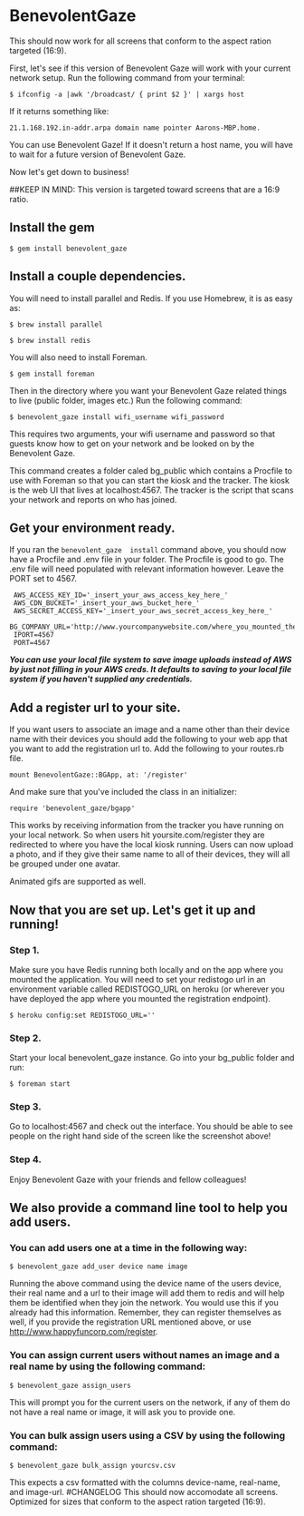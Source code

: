 # BenevolentGaze
This should now work for all screens that conform to the aspect ration targeted (16:9).

First, let's see if this version of Benevolent Gaze will work with your current network setup.  Run the following command from your terminal:

```$ ifconfig -a |awk '/broadcast/ { print $2 }' | xargs host```

If it returns something like:

```21.1.168.192.in-addr.arpa domain name pointer Aarons-MBP.home.```

You can use Benevolent Gaze! If it doesn't return a host name, you will have to wait for a future version of Benevolent Gaze.

Now let's get down to business!

##KEEP IN MIND: This version is targeted toward screens that are a 16:9 ratio.

## Install the gem

```$ gem install benevolent_gaze```

## Install a couple dependencies.

You will need to install parallel and Redis. If you use Homebrew, it is as easy as:

```$ brew install parallel```

```$ brew install redis```

You will also need to install Foreman.

```$ gem install foreman```

Then in the directory where you want your Benevolent Gaze related things to live (public folder, images etc.) Run the following command:

```$ benevolent_gaze install wifi_username wifi_password```

This requires two arguments, your wifi username and password so that guests know how to get on your network and be looked on by the Benevolent Gaze. 
 
This command creates a folder caled bg_public which contains a Procfile to use with Foreman so that you can start the kiosk and the tracker.  The kiosk is the web UI that lives at localhost:4567.  The tracker is the script that scans your network and reports on who has joined.

## Get your environment ready.

If you ran the `benevolent_gaze  install` command above, you should now have a Procfile and .env file in your folder.  The Procfile is good to go. The .env file will need populated with relevant information however. Leave the PORT set to 4567.

     AWS_ACCESS_KEY_ID='_insert_your_aws_access_key_here_'
     AWS_CDN_BUCKET='_insert_your_aws_bucket_here_'
     AWS_SECRET_ACCESS_KEY='_insert_your_aws_secret_access_key_here_'
     BG_COMPANY_URL='http://www.yourcompanywebsite.com/where_you_mounted_the_benevolent_gaze_app'
     IPORT=4567
     PORT=4567


***You can use your local file system to save image uploads instead of AWS by just not filling in your AWS creds.  It defaults to saving to your local file system if you haven't supplied any credentials.***

## Add a register url to your site.

If you want users to associate an image and a name other than their device name with their devices you should add the following to your web app that you want to add the registration url to. Add the following to your routes.rb file.

```
mount BenevolentGaze::BGApp, at: '/register'
```

And make sure that you've included the class in an initializer:

```
require 'benevolent_gaze/bgapp'
```
  
This works by receiving information from the tracker you have running on your local network.  So when users hit yoursite.com/register they are redirected to where you have the local kiosk running.  Users can now upload a photo, and if they give their same name to all of their devices, they will all be grouped under one avatar.

Animated gifs are supported as well.

## Now that you are set up. Let's get it up and running!

### Step 1. 

Make sure you have Redis running both locally and on the app where you mounted the application. You will need to set your redistogo url in an environment variable called REDISTOGO_URL on heroku (or wherever you have deployed the app where you mounted the registration endpoint).

```$ heroku config:set REDISTOGO_URL=''```

### Step 2. 

Start your local benevolent_gaze instance. Go into your bg_public folder and run:

```$ foreman start```

### Step 3. 

Go to localhost:4567 and check out the interface. You should be able to see people on the right hand side of the screen like the screenshot above!

### Step 4.

Enjoy Benevolent Gaze with your friends and fellow colleagues!

## We also provide a command line tool to help you add users.

### You can add users one at a time in the following way:

```$ benevolent_gaze add_user device name image```

Running the above command using the device name of the users device, their real name and a url to their image will add them to redis and will help them be identified when they join the network.  You would use this if you already had this information.  Remember, they can register themselves as well, if you provide the registration URL mentioned above, or use http://www.happyfuncorp.com/register.

### You can assign current users without names an image and a real name by using the following command:

```$ benevolent_gaze assign_users```

This will prompt you for the current users on the network, if any of them do not have a real name or image, it will ask you to provide one.

### You can bulk assign users using a CSV by using the following command:

```$ benevolent_gaze bulk_assign yourcsv.csv```

This expects a csv formatted with the columns device-name, real-name, and image-url.
#CHANGELOG
This should now accomodate all screens. Optimized for sizes that conform to the aspect ration targeted (16:9).
